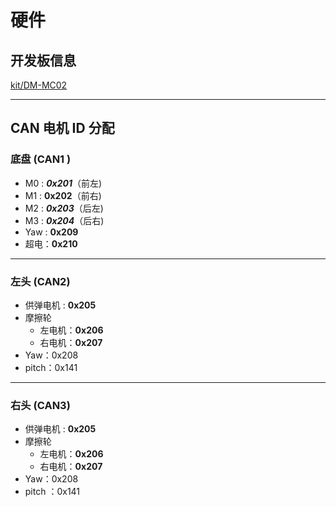 # 硬件

## 开发板信息

[kit/DM-MC02](https://gitee.com/kit-miao/dm-mc02)

---

## CAN 电机 ID 分配

### 底盘  (CAN1 )

- M0 :  ***0x201***（前左)
- M1 :  **0x202**（前右)
- M2 :  ***0x203***（后左)
- M3 :  ***0x204***（后右)
- Yaw  :  **0x209**
- 超电：**0x210**

---

### 左头 (CAN2)

- 供弹电机 : **0x205**
- 摩擦轮
    - 左电机：**0x206**
    - 右电机：**0x207**
- Yaw：0x208
- pitch：0x141

---

### 右头 (CAN3)

- 供弹电机 : **0x205**
- 摩擦轮
    - 左电机：**0x206**
    - 右电机：**0x207**
- Yaw：0x208
- pitch ：0x141